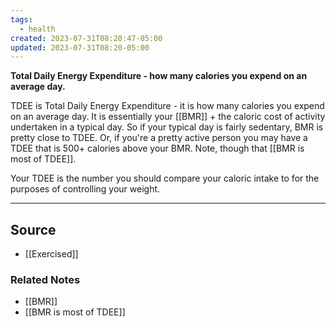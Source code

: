 ```yaml
---
tags:
  - health
created: 2023-07-31T08:20:47-05:00
updated: 2023-07-31T08:20-05:00
---
```

**Total Daily Energy Expenditure - how many calories you expend on an average day.**

TDEE is Total Daily Energy Expenditure - it is how many calories you expend on an average day. It is essentially your [[BMR]] + the caloric cost of activity undertaken in a typical day. So if your typical day is fairly sedentary, BMR is pretty close to TDEE. Or, if you're a pretty active person you may have a TDEE that is 500+ calories above your BMR. Note, though that [[BMR is most of TDEE]].

Your TDEE is the number you should compare your caloric intake to for the purposes of controlling your weight.

---

## Source
- [[Exercised]]

### Related Notes
- [[BMR]] 
- [[BMR is most of TDEE]]